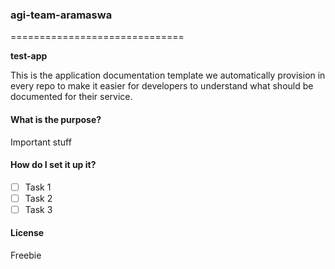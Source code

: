 ### agi-team-aramaswa
==============================

**test-app**

This is the application documentation template we automatically provision in every repo to make it easier for developers to understand what should be documented for their service.

#### What is the purpose? 
Important stuff

#### How do I set it up it?
- [ ] Task 1
- [ ] Task 2
- [ ] Task 3

#### License
Freebie

